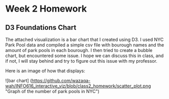 Week 2 Homework
===============

D3 Foundations Chart
---------------------

The attached visualization is a bar chart that I created using D3. I used NYC Park Pool data and compiled a simple csv file with bourough names and the amount of park pools in each bourough. I then tried to create a bubble chart, but encountered some issue. I hope we can discuss this in class, and if not, I will stay behind and try to figure out this issue with my professor.


Here is an image of how that displays:

![bar chart] (https://github.com/wazaqa-wah/INFO616_interactive_viz/blob/class2_homework/scatter_plot.png "Graph of the number of park pools in NYC")

